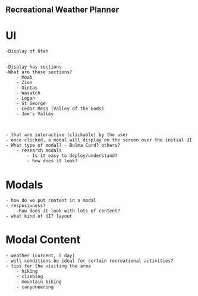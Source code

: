 ## Recreational Weather Planner 

# UI 
    -Display of Utah 


    -Display has sections 
    -What are these sections? 
        - Moab 
        - Zion 
        - Uintas 
        - Wasatch 
        - Logan 
        - St George 
        - Cedar Mesa (Valley of the Gods)
        - Joe's Valley  
        


    - that are interactive (clickable) by the user
    - once clicked, a modal will display on the screen over the initial UI
    - What type of modal? - Bulma Card? others?
        - research modals
            - Is it easy to deploy/understand? 
            - how does it look?

    
# Modals 
    - how do we put content in a modal
    - resposivness?
        -how does it look with lots of content?
    - what kind of UI? layout 



# Modal Content 
    - weather (current, 5 day) 
    - will conditions be ideal for certain recreational activities? 
    - tips for the visiting the area 
        - hiking 
        - climbing 
        - mountain biking 
        - canyoneering 



